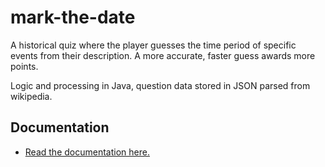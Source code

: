 # mark-the-date

A historical quiz where the player guesses the time period of specific events from their description. A more accurate, faster guess awards more points.

Logic and processing in Java, question data stored in JSON parsed from wikipedia.


## Documentation
- [Read the documentation here.](https://github.com/yherin/mark-the-date/blob/master/documentation/project-description-structure.md)
